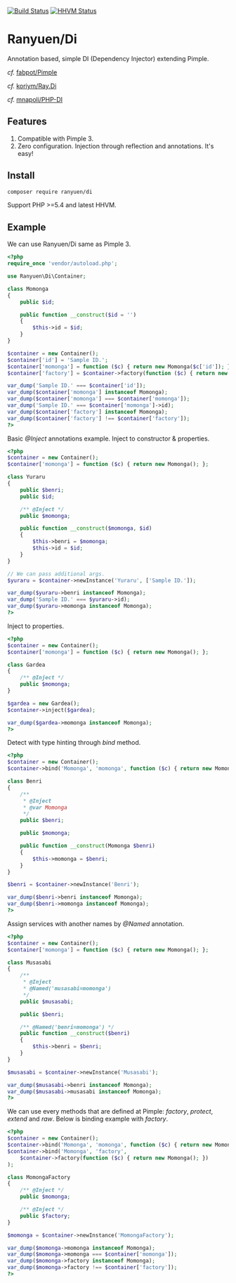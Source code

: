 [![Build Status](https://travis-ci.org/Ranyuen/Di.svg)](https://travis-ci.org/Ranyuen/Di)
[![HHVM Status](http://hhvm.h4cc.de/badge/ranyuen/di.svg)](http://hhvm.h4cc.de/package/ranyuen/di)

Ranyuen/Di
==
Annotation based, simple DI (Dependency Injector) extending Pimple.

_cf._ [fabpot/Pimple](http://pimple.sensiolabs.org/)

_cf._ [koriym/Ray.Di](https://code.google.com/p/rayphp/)

_cf._ [mnapoli/PHP-DI](http://php-di.org/)

Features
--
1. Compatible with Pimple 3.
2. Zero configuration. Injection through reflection and annotations. It's easy!

Install
--
```sh
composer require ranyuen/di
```

Support PHP >=5.4 and latest HHVM.

Example
--
We can use Ranyuen/Di same as Pimple 3.

```php
<?php
require_once 'vendor/autoload.php';

use Ranyuen\Di\Container;

class Momonga
{
    public $id;

    public function __construct($id = '')
    {
        $this->id = $id;
    }
}

$container = new Container();
$container['id'] = 'Sample ID.';
$container['momonga'] = function ($c) { return new Momonga($c['id']); };
$container['factory'] = $container->factory(function ($c) { return new Momonga(); });

var_dump('Sample ID.' === $container['id']);
var_dump($container['momonga'] instanceof Momonga);
var_dump($container['momonga'] === $container['momonga']);
var_dump('Sample ID.' === $container['momonga']->id);
var_dump($container['factory'] instanceof Momonga);
var_dump($container['factory'] !== $container['factory']);
?>
```

Basic _@Inject_ annotations example. Inject to constructor & properties.

```php
<?php
$container = new Container();
$container['momonga'] = function ($c) { return new Momonga(); };

class Yuraru
{
    public $benri;
    public $id;

    /** @Inject */
    public $momonga;

    public function __construct($momonga, $id)
    {
        $this->benri = $momonga;
        $this->id = $id;
    }
}

// We can pass additional args.
$yuraru = $container->newInstance('Yuraru', ['Sample ID.']);

var_dump($yuraru->benri instanceof Momonga);
var_dump('Sample ID.' === $yuraru->id);
var_dump($yuraru->momonga instanceof Momonga);
?>
```

Inject to properties.

```php
<?php
$container = new Container();
$container['momonga'] = function ($c) { return new Momonga(); };

class Gardea
{
    /** @Inject */
    public $momonga;
}

$gardea = new Gardea();
$container->inject($gardea);

var_dump($gardea->momonga instanceof Momonga);
?>
```

Detect with type hinting through _bind_ method.

```php
<?php
$container = new Container();
$container->bind('Momonga', 'momonga', function ($c) { return new Momonga(); });

class Benri
{
    /**
     * @Inject
     * @var Momonga
     */
    public $benri;

    public $momonga;

    public function __construct(Momonga $benri)
    {
        $this->momonga = $benri;
    }
}

$benri = $container->newInstance('Benri');

var_dump($benri->benri instanceof Momonga);
var_dump($benri->momonga instanceof Momonga);
?>
```

Assign services with another names by _@Named_ annotation.

```php
<?php
$container = new Container();
$container['momonga'] = function ($c) { return new Momonga(); };

class Musasabi
{
    /**
     * @Inject
     * @Named('musasabi=momonga')
     */
    public $musasabi;

    public $benri;

    /** @Named('benri=momonga') */
    public function __construct($benri)
    {
        $this->benri = $benri;
    }
}

$musasabi = $container->newInstance('Musasabi');

var_dump($musasabi->benri instanceof Momonga);
var_dump($musasabi->musasabi instanceof Momonga);
?>
```

We can use every methods that are defined at Pimple: _factory_, _protect_, _extend_ and _raw_. Below is binding example with _factory_.

```php
<?php
$container = new Container();
$container->bind('Momonga', 'momonga', function ($c) { return new Momonga(); });
$container->bind('Momonga', 'factory',
    $container->factory(function ($c) { return new Momonga(); })
);

class MomongaFactory
{
    /** @Inject */
    public $momonga;

    /** @Inject */
    public $factory;
}

$momonga = $container->newInstance('MomongaFactory');

var_dump($momonga->momonga instanceof Momonga);
var_dump($momonga->momonga === $container['momonga']);
var_dump($momonga->factory instanceof Momonga);
var_dump($momonga->factory !== $container['factory']);
?>
```
